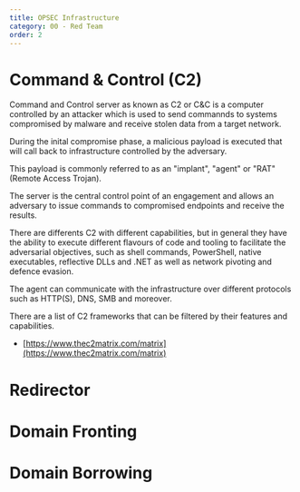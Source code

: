 ```yaml
---
title: OPSEC Infrastructure
category: 00 - Red Team
order: 2
---
```


# Command & Control (C2)

Command and Control server as known as C2 or C&C is a computer controlled by an attacker which is used to send commannds to systems compromised by malware and receive stolen data from a target network.

During the inital compromise phase, a malicious payload is executed that will call back to infrastructure controlled by the adversary.

This payload is commonly referred to as an "implant", "agent" or "RAT" (Remote Access Trojan).

The server is the central control point of an engagement and allows an adversary to issue commands to compromised endpoints and receive the results.

There are differents C2 with different capabilities, but in general they have the ability to execute different flavours of code and tooling to facilitate the adversarial objectives, such as shell commands, PowerShell, native executables, reflective DLLs and .NET as well as network pivoting and defence evasion.

The agent can communicate with the infrastructure over different protocols such as HTTP(S), DNS, SMB and moreover.

There are a list of C2 frameworks that can be filtered by their features and capabilities.

* [https://www.thec2matrix.com/matrix](https://www.thec2matrix.com/matrix)

# Redirector


# Domain Fronting


# Domain Borrowing

